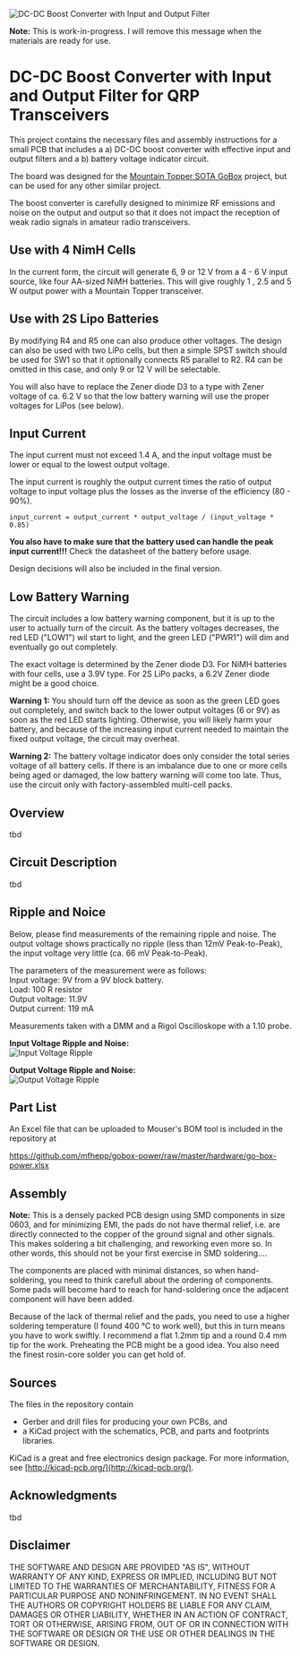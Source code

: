 


![DC-DC Boost Converter with Input and Output Filter](https://raw.githubusercontent.com/mfhepp/gobox-power/master/hardware/images/go-box-power-top.png)

**Note:** This is work-in-progress. I will remove this message when the materials are ready for use.

# DC-DC Boost Converter with Input and Output Filter for QRP Transceivers
This project contains the necessary files and assembly instructions for a small PCB that includes a
a) DC-DC boost converter with effective input and output filters and a
b) battery voltage indicator circuit.

The board was designed for the [Mountain Topper SOTA GoBox](https://github.com/mfhepp/gobox) project, but can be used for any other similar project.

The boost converter is carefully designed to minimize RF emissions and noise on the output and output so that it does not impact the reception of weak radio signals in amateur radio transceivers. 

## Use with 4 NimH Cells ##
In the current form, the circuit will generate 6, 9 or 12 V from a 4 - 6 V input source, like four AA-sized NiMH batteries. This will give roughly 1 , 2.5 and 5 W output power with a Mountain Topper transceiver.

## Use with 2S Lipo Batteries ##
By modifying R4 and R5 one can also produce other voltages. The design can also be used with two LiPo cells, but then a simple SPST switch should be used for SW1 so that it optionally connects R5 parallel to R2. R4 can be omitted in this case, and only 9 or 12 V will be selectable.

You will also have to replace the Zener diode D3 to a type with Zener voltage of ca. 6.2 V so that the low battery warning will use the proper voltages for LiPos (see below).

## Input Current ##
The input current must not exceed 1.4 A, and the input voltage must be lower or equal to the lowest output voltage.

The input current is roughly the output current times the ratio of output voltage to input voltage plus the losses as the inverse of the efficiency (80 - 90%).

`input_current = output_current * output_voltage / (input_voltage * 0.85)`

**You also have to make sure that the battery used can handle the peak input current!!!** Check the datasheet of the battery before usage.

Design decisions will also be included in the final version.

## Low Battery Warning ##
The circuit includes a low battery warning component, but it is up to the user to actually turn of the circuit. As the battery voltages decreases, the red LED ("LOW1") wil start to light, and the green LED ("PWR1") will dim and eventually go out completely.

The exact voltage is determined by the Zener diode D3. For NiMH batteries with four cells, use a 3.9V type. For 2S LiPo packs, a 6.2V Zener diode might be a good choice.

**Warning 1:** You should turn off the device as soon as the green LED goes out completely, and switch back to the lower output voltages (6 or 9V) as soon as the red LED starts lighting. Otherwise, you will likely harm your battery, and because of the increasing input current needed to maintain the fixed output voltage, the circuit may overheat.

**Warning 2:** The battery voltage indicator does only consider the total series voltage of all battery cells. If there is an imbalance due to one or more cells being aged or damaged, the low battery warning will come too late. Thus, use the circuit only with factory-assembled multi-cell packs.

## Overview 
tbd

## Circuit Description 
tbd

## Ripple and Noice ##

Below, please find measurements of the remaining ripple and noise. The output voltage shows practically no ripple (less than 12mV Peak-to-Peak), the input voltage very little (ca. 66 mV Peak-to-Peak).

The parameters of the measurement were as follows:<br />
Input voltage: 9V from a 9V block battery.<br />
Load: 100 R resistor<br />
Output voltage: 11.9V<br />
Output current: 119 mA <br />

Measurements taken with a DMM and a Rigol Oscilloskope with a 1.10 probe.

**Input Voltage Ripple and Noise:** <br />
![Input Voltage Ripple](https://raw.githubusercontent.com/mfhepp/gobox-power/master/hardware/images/input-ripple.png)

**Output Voltage Ripple and Noise:** <br />
![Output Voltage Ripple](https://raw.githubusercontent.com/mfhepp/gobox-power/master/hardware/images/output-ripple.png)

## Part List
An Excel file that can be uploaded to Mouser's BOM tool is included in the repository at

https://github.com/mfhepp/gobox-power/raw/master/hardware/go-box-power.xlsx

## Assembly
**Note:** This is a densely packed PCB design using SMD components in size 0603, and for minimizing EMI, the pads do not have thermal relief, i.e. are directly connected to the copper of the ground signal and other signals. This makes soldering a bit challenging, and reworking even more so. In other words, this should not be your first exercise in SMD soldering....

The components are placed with minimal distances, so when hand-soldering, you need to think carefull about the ordering of components. Some pads will become hard to reach for hand-soldering once the adjacent component will have been added.

Because of the lack of thermal relief and the pads, you need to use a higher soldering temperature (I found 400 °C to work well), but this in turn means you have to work swiftly. I recommend a flat 1.2mm tip and a round 0.4 mm tip for the work. Preheating the PCB might be a good idea. You also need the finest rosin-core solder you can get hold of.

## Sources
The files in the repository contain 
* Gerber and drill files for producing your own PCBs, and
* a KiCad project with the schematics, PCB, and parts and footprints libraries.

KiCad is a great and free electronics design package. For more information, see [http://kicad-pcb.org/](http://kicad-pcb.org/).

## Acknowledgments
tbd

## Disclaimer 
THE SOFTWARE AND DESIGN ARE PROVIDED "AS IS", WITHOUT WARRANTY OF ANY KIND, EXPRESS OR IMPLIED, INCLUDING BUT NOT LIMITED TO THE WARRANTIES OF MERCHANTABILITY, FITNESS FOR A PARTICULAR PURPOSE AND NONINFRINGEMENT. IN NO EVENT SHALL THE AUTHORS OR COPYRIGHT HOLDERS BE LIABLE FOR ANY CLAIM, DAMAGES OR OTHER LIABILITY, WHETHER IN AN ACTION OF CONTRACT, TORT OR OTHERWISE, ARISING FROM, OUT OF OR IN CONNECTION WITH THE SOFTWARE OR DESIGN OR THE USE OR OTHER DEALINGS IN THE SOFTWARE OR DESIGN.
